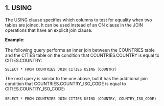 
## 1. USING

The USING clause specifies which columns to test for equality when two tables are joined. 
It can be used instead of an ON clause in the JOIN operations that have an explicit join clause.

**Example**:
<br><br>
The following query performs an inner join between the COUNTRIES table and the CITIES table on the condition that COUNTRIES.COUNTRY is equal to CITIES.COUNTRY:

```SELECT * FROM COUNTRIES JOIN CITIES USING (COUNTRY)```

The next query is similar to the one above, but it has the additional join condition that COUNTRIES.COUNTRY_ISO_CODE is equal to CITIES.COUNTRY_ISO_CODE:
<br><br>
```SELECT * FROM COUNTRIES JOIN CITIES USING (COUNTRY, COUNTRY_ISO_CODE)```
